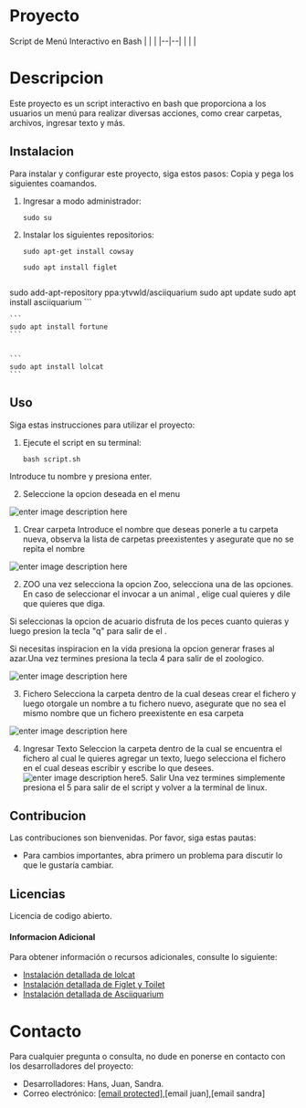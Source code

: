 
# Proyecto


Script de Menú Interactivo en Bash 
|  |  |
|--|--|
|  |  |

# Descripcion
Este proyecto es un script interactivo en bash que proporciona a los usuarios un menú para realizar diversas acciones, como crear carpetas, archivos, ingresar texto y más.

## Instalacion 

Para instalar y configurar este proyecto, siga estos pasos: Copia y pega los siguientes coamandos.

1.  Ingresar a modo administrador:
    
    ```
    sudo su
    ```
    
2.  Instalar los siguientes repositorios:
    
    ```
    sudo apt-get install cowsay
    ```
    
    ```
    sudo apt install figlet 
    ```
    
    ```
   sudo add-apt-repository ppa:ytvwld/asciiquarium
   sudo apt update
   sudo apt install asciiquarium
    ```

    ```
    sudo apt install fortune
    ```
    
    
    ```
    sudo apt install lolcat
    ```
    


## Uso

Siga estas instrucciones para utilizar el proyecto:

1.  Ejecute el script en su terminal:
    
    ```
    bash script.sh
    ```
Introduce tu nombre y presiona enter.

2.  Seleccione  la opcion deseada en el menu
   
![enter image description here](https://i.imgur.com/rWssUw4.png)

1. Crear carpeta
Introduce el nombre que deseas ponerle a tu carpeta nueva, observa la 
lista de carpetas preexistentes y asegurate que no se repita el nombre

![enter image description here](https://i.imgur.com/RCxHi4a.png)
  
2. ZOO
una vez selecciona la opcion Zoo, selecciona una de las opciones. En caso de seleccionar el invocar a un animal , elige cual quieres y dile que quieres que diga.

Si seleccionas la opcion de acuario disfruta de los peces cuanto quieras y luego presion la tecla "q" para salir de el .

Si necesitas inspiracion en la vida presiona la opcion generar frases al azar.Una vez termines presiona la tecla 4 para salir de el zoologico.

![enter image description here](https://i.imgur.com/9gqZPch.png)

3. Fichero
Selecciona la carpeta dentro de la cual deseas crear el fichero y luego otorgale un nombre a tu fichero nuevo, asegurate que no sea el mismo nombre que un fichero preexistente en esa carpeta

![enter image description here](https://i.imgur.com/jytbiJ0.png)

4. Ingresar Texto
Seleccion la carpeta dentro de la cual se encuentra el fichero al cual le quieres agregar un texto, luego selecciona el fichero en el cual deseas escribir y escribe lo que desees.![enter image description here](https://i.imgur.com/LYNsPZ8.png)5. Salir
Una vez termines simplemente presiona el 5 para salir de el script y volver a la terminal de linux.
 
## Contribucion

Las contribuciones son bienvenidas. Por favor, siga estas pautas:

-   Para cambios importantes, abra primero un problema para discutir lo que le gustaría cambiar.
## Licencias
Licencia de codigo abierto.

#### Informacion Adicional

Para obtener información o recursos adicionales, consulte lo siguiente:

-   [Instalación detallada de lolcat](https://esgeeks.com/lolcat-darle-color-terminal-linux/)
-   [Instalación detallada de Figlet y Toilet](https://ubunlog.com/figlet-banners-ascii-terminal/)
-   [Instalación detallada de Asciiquarium](https://www.drivemeca.com/asciiquarium-en-tu-terminal-linux/)

# Contacto

Para cualquier pregunta o consulta, no dude en ponerse en contacto con los desarrolladores del proyecto:

-   Desarrolladores: Hans, Juan, Sandra.
-   Correo electrónico: [[email protected]](https://stackedit.io/cdn-cgi/l/email-protection#fd959c938ea29c8f9c889e92a2cfcdcccfbd959289909c9491d39e9290),[email juan],[email sandra]

